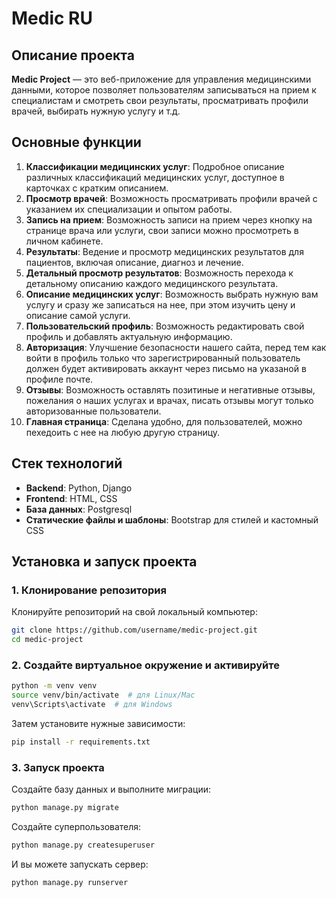# Medic RU

## Описание проекта
**Medic Project** — это веб-приложение для управления медицинскими данными, которое позволяет пользователям записываться на прием к специалистам и смотреть свои результаты, просматривать профили врачей, выбирать нужную услугу и т.д.

## Основные функции
1. **Классификации медицинских услуг**: Подробное описание различных классификаций медицинских услуг, доступное в карточках с кратким описанием.
2. **Просмотр врачей**: Возможность просматривать профили врачей с указанием их специализации и опытом работы.
3. **Запись на прием**: Возможность записи на прием через кнопку на странице врача или услуги, свои записи можно просмотреть в личном кабинете.
4. **Результаты**: Ведение и просмотр медицинских результатов для пациентов, включая описание, диагноз и лечение.
5. **Детальный просмотр результатов**: Возможность перехода к детальному описанию каждого медицинского результата.
6. **Описание медицинских услуг**: Возможность выбрать нужную вам услугу и сразу же записаться на нее, при этом изучить цену и описание самой услуги.
7. **Пользовательский профиль**: Возможность редактировать свой профиль и добавлять актуальную информацию.
8. **Авторизация**: Улучшение безопасности нашего сайта, перед тем как войти в профиль только что зарегистрированный пользователь должен будет активировать аккаунт через письмо на указаной в профиле почте.
9. **Отзывы**: Возможность оставлять позитиные и негативные отзывы, пожелания о наших услугах и врачах, писать отзывы могут только авторизованные пользователи.
10. **Главная страница**: Сделана удобно, для пользователей, можно пехедоить с нее на любую другую страницу.


## Стек технологий
- **Backend**: Python, Django
- **Frontend**: HTML, CSS
- **База данных**: Postgresql
- **Статические файлы и шаблоны**: Bootstrap для стилей и кастомный CSS

## Установка и запуск проекта

### 1. Клонирование репозитория
Клонируйте репозиторий на свой локальный компьютер:
```bash
git clone https://github.com/username/medic-project.git
cd medic-project
```

### 2. Создайте виртуальное окружение и активируйте
```bash
python -m venv venv
source venv/bin/activate  # для Linux/Mac
venv\Scripts\activate  # для Windows
```
Затем установите нужные зависимости:
```bash
pip install -r requirements.txt
```

### 3. Запуск проекта
Создайте базу данных и выполните миграции:
```bash
python manage.py migrate
```
Создайте суперпользователя:
```bash
python manage.py createsuperuser
```
И вы можете запускать сервер:
```bash
python manage.py runserver
```